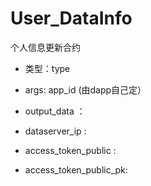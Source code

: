 # User_DataInfo

个人信息更新合约



 - 类型：type

 - args: app_id (由dapp自己定）

 - output_data ：
 - dataserver_ip :
 - access_token_public :
 - access_token_public_pk:
